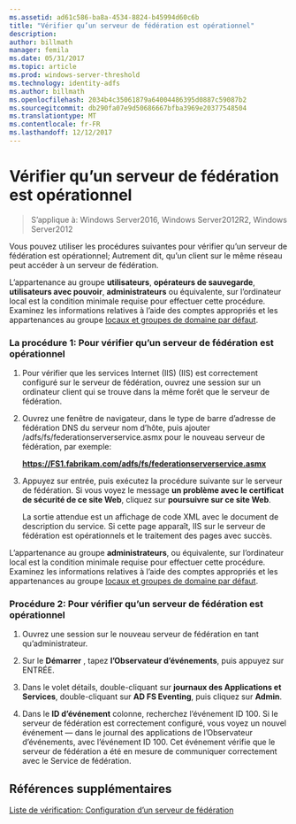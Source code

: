 ```yaml
---
ms.assetid: ad61c586-ba8a-4534-8824-b45994d60c6b
title: "Vérifier qu’un serveur de fédération est opérationnel"
description: 
author: billmath
manager: femila
ms.date: 05/31/2017
ms.topic: article
ms.prod: windows-server-threshold
ms.technology: identity-adfs
ms.author: billmath
ms.openlocfilehash: 2034b4c35061879a64004486395d0887c59087b2
ms.sourcegitcommit: db290fa07e9d50686667bfba3969e20377548504
ms.translationtype: MT
ms.contentlocale: fr-FR
ms.lasthandoff: 12/12/2017
---
```

# <a name="verify-that-a-federation-server-is-operational"></a>Vérifier qu’un serveur de fédération est opérationnel

>S’applique à: Windows Server2016, Windows Server2012R2, Windows Server2012

Vous pouvez utiliser les procédures suivantes pour vérifier qu’un serveur de fédération est opérationnel; Autrement dit, qu’un client sur le même réseau peut accéder à un serveur de fédération.  
  
L’appartenance au groupe **utilisateurs**, **opérateurs de sauvegarde**, **utilisateurs avec pouvoir**, **administrateurs** ou équivalente, sur l’ordinateur local est la condition minimale requise pour effectuer cette procédure.  Examinez les informations relatives à l’aide des comptes appropriés et les appartenances au groupe [locaux et groupes de domaine par défaut](https://go.microsoft.com/fwlink/?LinkId=83477).   
  
### <a name="procedure-1-to-verify-that-a-federation-server-is-operational"></a>La procédure 1: Pour vérifier qu’un serveur de fédération est opérationnel  
  
1.  Pour vérifier que les services Internet (IIS) \(IIS\) est correctement configuré sur le serveur de fédération, ouvrez une session sur un ordinateur client qui se trouve dans la même forêt que le serveur de fédération.  
  
2.  Ouvrez une fenêtre de navigateur, dans le type de barre d’adresse de fédération DNS du serveur nom d’hôte, puis ajouter /adfs/fs/federationserverservice.asmx pour le nouveau serveur de fédération, par exemple:  
  
    **https://FS1.fabrikam.com/adfs/fs/federationserverservice.asmx**  
  
3.  Appuyez sur entrée, puis exécutez la procédure suivante sur le serveur de fédération. Si vous voyez le message **un problème avec le certificat de sécurité de ce site Web**, cliquez sur **poursuivre sur ce site Web**.  
  
    La sortie attendue est un affichage de code XML avec le document de description du service. Si cette page apparaît, IIS sur le serveur de fédération est opérationnels et le traitement des pages avec succès.  
  
L’appartenance au groupe **administrateurs**, ou équivalente, sur l’ordinateur local est la condition minimale requise pour effectuer cette procédure.  Examinez les informations relatives à l’aide des comptes appropriés et les appartenances au groupe [locaux et groupes de domaine par défaut](https://go.microsoft.com/fwlink/?LinkId=83477).   
  
### <a name="procedure-2-to-verify-that-a-federation-server-is-operational"></a>Procédure 2: Pour vérifier qu’un serveur de fédération est opérationnel  
  
1.  Ouvrez une session sur le nouveau serveur de fédération en tant qu’administrateur.  
  
2.  Sur le **Démarrer** , tapez **l’Observateur d’événements**, puis appuyez sur ENTRÉE.  
  
3.  Dans le volet détails, double-cliquant sur **journaux des Applications et Services**, double-cliquant sur **AD FS Eventing**, puis cliquez sur **Admin**.  
  
4.  Dans le **ID d’événement** colonne, recherchez l’événement ID 100. Si le serveur de fédération est correctement configuré, vous voyez un nouvel événement — dans le journal des applications de l’Observateur d’événements, avec l’événement ID 100. Cet événement vérifie que le serveur de fédération a été en mesure de communiquer correctement avec le Service de fédération.  
  
## <a name="additional-references"></a>Références supplémentaires  
[Liste de vérification: Configuration d’un serveur de fédération](Checklist--Setting-Up-a-Federation-Server.md)  
  

